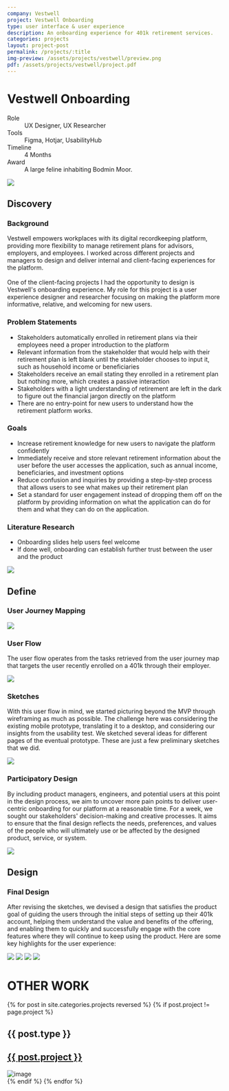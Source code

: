 ```yaml
---
company: Vestwell
project: Vestwell Onboarding
type: user interface & user experience
description: An onboarding experience for 401k retirement services.
categories: projects
layout: project-post
permalink: /projects/:title
img-preview: /assets/projects/vestwell/preview.png
pdf: /assets/projects/vestwell/project.pdf
---
```


<!-- Project Section -->
<h1 class="main-title">Vestwell Onboarding</h1>
<section class="container-section fade-in">
    <div class="project-content">
      <section>
        <dl>
          <div>
            <dt>Role</dt>
            <dd>UX Designer, UX Researcher</dd>
          </div>
          <div>
            <dt>Tools</dt>
            <dd>Figma, Hotjar, UsabilityHub</dd>
          </div>
          <div>
            <dt>Timeline</dt>
            <dd>4 Months</dd>
          </div>
          <div>
            <dt>Award</dt>
            <dd>A large feline inhabiting Bodmin Moor.</dd>
          </div>
        </dl>
        <img src="/assets/projects/vestwell/vestwell-01.png"/>
      </section>
      <section>
        <h2>Discovery</h2>
        <h3>Background</h3>
        <p>Vestwell empowers workplaces with its digital recordkeeping platform, providing more flexibility to manage retirement plans for advisors, employers, and employees. I worked across different projects and managers to design and deliver internal and client-facing experiences for the platform.
        <br><br>
        One of the client-facing projects I had the opportunity to design is Vestwell's onboarding experience. My role for this project is a user experience designer and researcher focusing on making the platform more informative, relative, and welcoming for new users. 
        </p>
        <h3>Problem Statements</h3>
        <ul>
          <li>Stakeholders automatically enrolled in retirement plans via their employees need a proper introduction to the platform</li>
          <li>Relevant information from the stakeholder that would help with their retirement plan is left blank until the stakeholder chooses to input it, such as household income or beneficiaries</li>
          <li>Stakeholders receive an email stating they enrolled in a retirement plan but nothing more, which creates a passive interaction</li>
          <li>Stakeholders with a light understanding of retirement are left in the dark to figure out the financial jargon directly on the platform</li>
          <li>There are no entry-point for new users to understand how the retirement platform works.</li>
        </ul>
        <h3>Goals</h3>
        <ul>
          <li>Increase retirement knowledge for new users to navigate the platform confidently</li>
          <li>Immediately receive and store relevant retirement information about the user before the user accesses the application, such as annual income, beneficiaries, and investment options</li>
          <li>Reduce confusion and inquiries by providing a step-by-step process that allows users to see what makes up their retirement plan</li>
          <li>Set a standard for user engagement instead of dropping them off on the platform by providing information on what the application can do for them and what they can do on the application.</li>
        </ul>
        <h3>Literature Research</h3>
        <ul>
          <li>Onboarding slides help users feel welcome</li>
          <li>If done well, onboarding can establish further trust between the user and the product</li>
        </ul>      
        <img src="/assets/projects/vestwell/vestwell-02.png"/>
      </section>
      <section>
        <h2>Define</h2>
        <h3>User Journey Mapping</h3>
        <img src="/assets/projects/vestwell/vestwell-03.png"/>
        <h3>User Flow</h3>
        <p>The user flow operates from the tasks retrieved from the user journey map that targets the user recently enrolled on a 401k through their employer.</p>
        <img src="/assets/projects/vestwell/vestwell-04.png"/>
        <h3>Sketches</h3>
        <p>With this user flow in mind, we started picturing beyond the MVP through wireframing as much as possible. The challenge here was considering the existing mobile prototype, translating it to a desktop, and considering our insights from the usability test. We sketched several ideas for different pages of the eventual prototype. These are just a few preliminary sketches that we did.</p>
        <img src="/assets/projects/vestwell/vestwell-05.png"/>
        <h3>Participatory Design</h3>
        <p>By including product managers, engineers, and potential users at this point in the design process, we aim to uncover more pain points to deliver user-centric onboarding for our platform at a reasonable time. For a week, we sought our stakeholders' decision-making and creative processes. It aims to ensure that the final design reflects the needs, preferences, and values of the people who will ultimately use or be affected by the designed product, service, or system.</p>
        <img src="/assets/projects/vestwell/vestwell-06.png"/>
      </section>
      <section>
        <h2>Design</h2>
        <h3>Final Design</h3>
        <p>After revising the sketches, we devised a design that satisfies the product goal of guiding the users through the initial steps of setting up their 401k account, helping them understand the value and benefits of the offering, and enabling them to quickly and successfully engage with the core features where they will continue to keep using the product. Here are some key highlights for the user experience:</p>
        <img src="/assets/projects/vestwell/vestwell-07.png"/>            
        <img src="/assets/projects/vestwell/vestwell-08.png"/>            
        <img src="/assets/projects/vestwell/vestwell-09.png"/>            
        <img src="/assets/projects/vestwell/vestwell-10.png"/>                    
      </section>
    </div>
</section>

<!-- More Designs -->
<h1 class="main-title">OTHER WORK</h1>
<section class="container-section fade-in">
    <div class="other-design">
        {% for post in site.categories.projects reversed %}
          {% if post.project != page.project %}
            <div class="small-card">
                <div class="description">
                    <h1>{{ post.type }}</h1>      
                    <a class="external-links" href="{{ post.url }}">
                        <h2>{{ post.project }}</h2>
                    </a>                      
                </div>
                <img src="{{ post.img-preview }}" alt="image" 
                             id="{{ "-modal-button" | prepend: forloop.index }}">
             </div>
            {% endif %}
        {% endfor %}
    </div>
</section>
